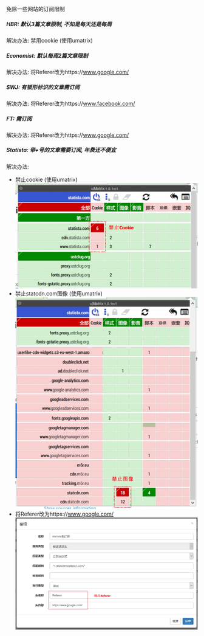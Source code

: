 免除一些网站的订阅限制

##### HBR: 默认3篇文章限制, 不知是每天还是每周
解决办法: 禁用cookie (使用umatrix)
##### Economist: 默认每周2篇文章限制
解决办法: 将Referer改为https://www.google.com/
##### SWJ: 有锁形标识的文章需订阅
解决办法: 将Referer改为https://www.facebook.com/
##### FT: 需订阅
解决办法: 将Referer改为https://www.google.com/
##### Statista: 带+号的文章需要订阅, 年费还不便宜
解决办法:<br/>
- 禁止cookie (使用umatrix)
    ![](img/statista-1.jpg)
- 禁止statcdn.com图像 (使用umatrix)
    ![](img/statista-2.jpg)
- 将Referer改为https://www.google.com/
    ![](img/statista-3.jpg)